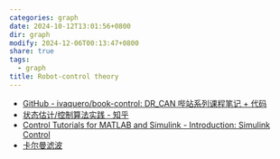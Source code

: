 ```yaml
---
categories: graph
date: 2024-10-12T13:01:56+0800
dir: graph
modify: 2024-12-06T00:13:47+0800
share: true
tags:
  - graph
title: Robot-control theory
---
```


- [GitHub - ivaquero/book-control: DR\_CAN 哔站系列课程笔记 + 代码](https://github.com/ivaquero/book-control)  
- [状态估计/控制算法实践 - 知乎](https://www.zhihu.com/column/c_1296379521394929664)  
- [Control Tutorials for MATLAB and Simulink - Introduction: Simulink Control](https://ctms.engin.umich.edu/CTMS/index.php?example=Introduction&section=SimulinkControl)
- [卡尔曼滤波](%E5%8D%A1%E5%B0%94%E6%9B%BC%E6%BB%A4%E6%B3%A2.md)